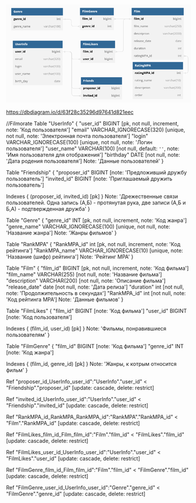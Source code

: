 ![Схема БД](https://github.com/vasilenkodm/java-filmorate/raw/main/Filmorate_database_schema.png)

https://dbdiagram.io/d/63f28c35296d97641d821eec

//Filmorate
Table "UserInfo" {
  "user_id" BIGINT [pk, not null, increment, note: 'Код пользователя']
  "email" VARCHAR_IGNORECASE(320) [unique, not null, note: 'Электронная почта пользователя']
  "login" VARCHAR_IGNORECASE(100) [unique, not null, note: 'Логин пользователя']
  "user_name" VARCHAR(100) [not null, default: `''`, note: 'Имя пользователя для отображения']
  "birthday" DATE [not null, note: 'Дата родения пользователя']
  Note: 'Данные пользователей'
}

Table "Friendship" {
  "proposer_id" BIGINT [note: 'Предложивший дружбу пользователь']
  "invited_id" BIGINT [note: 'Приглашаемый дружить пользователь']

Indexes {
  (proposer_id, invited_id) [pk]
}
  Note: 'Дрежественные связи пользователей. Одна запись (А,Б) - протянутая рука, две записи (А,Б и Б,А) - подтвержденная дружба'
}

Table "Genre" {
  "genre_id" INT [pk, not null, increment, note: 'Код жанра']
  "genre_name" VARCHAR_IGNORECASE(100) [unique, not null, note: 'Название жанра']
  Note: 'Жанры фильмов'
}

Table "RankMPA" {
  "RankMPA_id" int [pk, not null, increment, note: 'Код рейтинга']
  "RankMPA_name" VARCHAR_IGNORECASE(10) [unique, note: 'Название (шифр) рейтинга']
  Note: 'Рейтинг MPA'
}

Table "Film" {
  "film_id" BIGINT [pk, not null, increment, note: 'Код фильма']
  "film_name" VARCHAR(255) [not null, note: 'Название фильма']
  "description" VARCHAR(200) [not null, note: 'Описание фильма']
  "release_date" date [not null, note: 'Дата релиза']
  "duration" int [not null, note: 'Продолжительность в секундах']
  "RankMPA_id" int [not null, note: 'Код рейтинга MPA']
  Note: 'Данные фильмов'
}

Table "FilmLikes" {
  "film_id" BIGINT [note: 'Код фильма']
  "user_id" BIGINT [note: 'Код пользователя']

Indexes {
  (film_id, user_id) [pk]
}
  Note: 'Фильмы, понравившиеся пользователям'
}

Table "FilmGenre" {
  "film_id" BIGINT [note: 'Код фильма']
  "genre_id" INT [note: 'Код жанра']

Indexes {
  (film_id, genre_id) [pk]
}
  Note: 'Жанры, к котрым относится фильм'
}

Ref "proposer_id_UserInfo_user_id":"UserInfo"."user_id" < "Friendship"."proposer_id" [update: cascade, delete: restrict]

Ref "invited_id_UserInfo_user_id":"UserInfo"."user_id" < "Friendship"."invited_id" [update: cascade, delete: restrict]

Ref "RankMPA_id_RankMPA_RankMPA_id":"RankMPA"."RankMPA_id" < "Film"."RankMPA_id" [update: cascade, delete: restrict]

Ref "FilmLikes_film_id_Film_film_id":"Film"."film_id" < "FilmLikes"."film_id" [update: cascade, delete: restrict]

Ref "FilmLikes_user_id_UserInfo_user_id":"UserInfo"."user_id" < "FilmLikes"."user_id" [update: cascade, delete: restrict]

Ref "FilmGenre_film_id_Film_film_id":"Film"."film_id" < "FilmGenre"."film_id" [update: cascade, delete: restrict]

Ref "FilmGenre_user_id_UserInfo_user_id":"Genre"."genre_id" < "FilmGenre"."genre_id" [update: cascade, delete: restrict]
